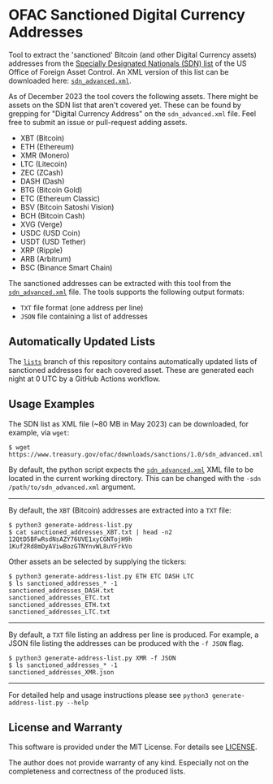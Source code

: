 # OFAC Sanctioned Digital Currency Addresses

Tool to extract the 'sanctioned' Bitcoin (and other Digital Currency assets)
addresses from the [Specially Designated Nationals (SDN) list][1] of the US
Office of Foreign Asset Control. An XML version of this list can be downloaded
here: [`sdn_advanced.xml`][2].

[1]: https://home.treasury.gov/policy-issues/financial-sanctions/specially-designated-nationals-and-blocked-persons-list-sdn-human-readable-lists
[2]: https://www.treasury.gov/ofac/downloads/sanctions/1.0/sdn_advanced.xml

As of December 2023 the tool covers the following assets. There might be assets
on the SDN list that aren't covered yet. These can be found by grepping for
"Digital Currency Address" on the `sdn_advanced.xml` file. Feel free to submit
an issue or pull-request adding assets.

- XBT (Bitcoin)
- ETH (Ethereum)
- XMR (Monero)
- LTC (Litecoin)
- ZEC (ZCash)
- DASH (Dash)
- BTG (Bitcoin Gold)
- ETC (Ethereum Classic)
- BSV (Bitcoin Satoshi Vision)
- BCH (Bitcoin Cash)
- XVG (Verge)
- USDC (USD Coin)
- USDT (USD Tether)
- XRP (Ripple)
- ARB (Arbitrum)
- BSC (Binance Smart Chain)

The sanctioned addresses can be extracted with this tool from the
[`sdn_advanced.xml`][2] file. The tools supports the following output formats:
- `TXT` file format (one address per line)
- `JSON` file containing a list of addresses

## Automatically Updated Lists

The [`lists`](/tree/lists) branch of this repository contains automatically
updated lists of sanctioned addresses for each covered asset. These are
generated each night at 0 UTC by a GitHub Actions workflow.

## Usage Examples

The SDN list as XML file (~80 MB in May 2023) can be downloaded, for example,
via `wget`:

``` console
$ wget https://www.treasury.gov/ofac/downloads/sanctions/1.0/sdn_advanced.xml
```

By default, the python script expects the [`sdn_advanced.xml`][2] XML file to be
located in the current working directory. This can be changed with the
`-sdn /path/to/sdn_advanced.xml` argument.

---

By default, the `XBT` (Bitcoin) addresses are extracted into a `TXT` file:

``` console
$ python3 generate-address-list.py
$ cat sanctioned_addresses_XBT.txt | head -n2
12QtD5BFwRsdNsAZY76UVE1xyCGNTojH9h
1Kuf2Rd8mDyAViwBozGTNYnvWL8uYFrkVo
```

Other assets an be selected by supplying the tickers:

``` console
$ python3 generate-address-list.py ETH ETC DASH LTC
$ ls sanctioned_addresses_* -1
sanctioned_addresses_DASH.txt
sanctioned_addresses_ETC.txt
sanctioned_addresses_ETH.txt
sanctioned_addresses_LTC.txt
```

---

By default, a `TXT` file listing an address per line is produced. For example,
a JSON file listing the addresses can be produced with the `-f JSON` flag.

``` console
$ python3 generate-address-list.py XMR -f JSON
$ ls sanctioned_addresses_* -1
sanctioned_addresses_XMR.json
```

---

For detailed help and usage instructions please see `python3 generate-address-list.py --help`

## License and Warranty

This software is provided under the MIT License. For details see [LICENSE](LICENSE).

The author does not provide warranty of any kind. Especially not on the
completeness and correctness of the produced lists.
